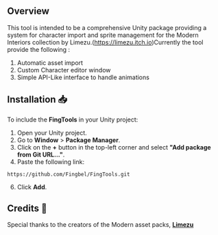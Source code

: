 ## Overview
This tool is intended to be a comprehensive Unity package providing a system for character import and sprite management for the Modern Interiors collection by Limezu.(https://limezu.itch.io)Currently the tool provide the following : 
1. Automatic asset import
2. Custom Character editor window
3. Simple API-Like interface to handle animations

## Installation 📥

To include the **FingTools** in your Unity project:

1. Open your Unity project.
2. Go to **Window** > **Package Manager**.
3. Click on the **+** button in the top-left corner and select **"Add package from Git URL..."**.
4. Paste the following link:
```shell
https://github.com/Fingbel/FingTools.git
```
6. Click **Add**.

## Credits 🙌

Special thanks to the creators of the Modern asset packs, **[Limezu](https://limezu.itch.io/)**
